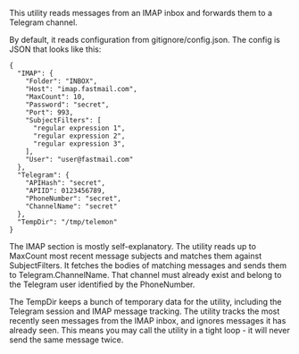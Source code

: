 This utility reads messages from an IMAP inbox and forwards them to a Telegram channel.

By default, it reads configuration from gitignore/config.json.
The config is JSON that looks like this:

    {
      "IMAP": {
        "Folder": "INBOX",
        "Host": "imap.fastmail.com",
        "MaxCount": 10,
        "Password": "secret",
        "Port": 993,
        "SubjectFilters": [
          "regular expression 1",
          "regular expression 2",
          "regular expression 3",
        ],
        "User": "user@fastmail.com"
      },
      "Telegram": {
        "APIHash": "secret",
        "APIID": 0123456789,
        "PhoneNumber": "secret",
        "ChannelName": "secret"
      },
      "TempDir": "/tmp/telemon"
    }

The IMAP section is mostly self-explanatory.
The utility reads up to MaxCount most recent message subjects and matches them against SubjectFilters.
It fetches the bodies of matching messages and sends them to Telegram.ChannelName.
That channel must already exist and belong to the Telegram user identified by the PhoneNumber.

The TempDir keeps a bunch of temporary data for the utility, including the Telegram session and IMAP message tracking.
The utility tracks the most recently seen messages from the IMAP inbox, and ignores messages it has already seen.
This means you may call the utility in a tight loop - it will never send the same message twice.
